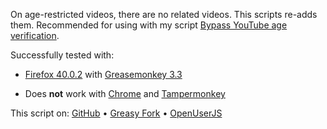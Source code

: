On age-restricted videos, there are no related videos. This scripts re-adds them. Recommended for using with my script [Bypass YouTube age verification](https://greasyfork.org/scripts/10032-bypass-youtube-age-verification).

Successfully tested with:
- [Firefox 40.0.2](https://www.mozilla.org/firefox/new/) with [Greasemonkey 3.3](https://addons.mozilla.org/firefox/addon/greasemonkey/)


- Does **not** work with [Chrome](https://www.google.com/chrome/) and [Tampermonkey](https://chrome.google.com/webstore/detail/tampermonkey/dhdgffkkebhmkfjojejmpbldmpobfkfo)

This script on: [GitHub](https://github.com/t-fr/userscripts/tree/master/Youtube%20Show%20related%20videos%20if%20missing) • [Greasy Fork](https://greasyfork.org/scripts/11734-youtube-show-related-videos-if-missing) • [OpenUserJS](https://openuserjs.org/scripts/tfr/Youtube_Show_related_videos_if_missing)